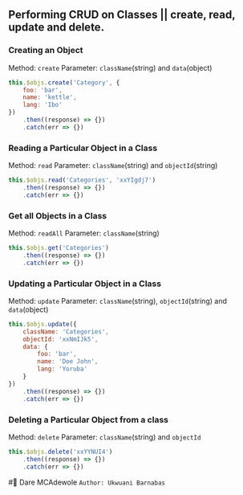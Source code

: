 ## Performing CRUD on Classes || create, read, update and delete.


### Creating an Object

Method: `create`
Parameter: `className`(string) and `data`(object)

```javascript
this.$objs.create('Category', {
    foo: 'bar',
    name: 'kettle',
    lang: 'Ibo'
})
    .then((response) => {})
    .catch(err => {})
```

### Reading a Particular Object in a Class

Method: `read`
Parameter: `className`(string) and `objectId`(string)

```javascript
this.$objs.read('Categories', 'xxYIgdj7')
    .then((response) => {})
    .catch(err => {})
```


### Get all Objects in a Class

Method: `readAll`
Parameter: `className`(string)

```javascript
this.$objs.get('Categories')
    .then((response) => {})
    .catch(err => {})
```


### Updating a Particular Object in a Class

Method: `update`
Parameter: `className`(string), `objectId`(string) and `data`(object)

```javascript
this.$objs.update({
    className: 'Categories',
    objectId: 'xxNmIJk5',
    data: {
        foo: 'bar',
        name: 'Doe John',
        lang: 'Yoruba'
    }
})
    .then((response) => {})
    .catch(err => {})
```

### Deleting a Particular Object from a class

Method: `delete`
Parameter: `className`(string) and `objectId`

```javascript
this.$objs.delete('xxYYNUI4')
    .then((response) => {})
    .catch(err => {})
```

#👏 Dare MCAdewole
`Author: Ukwuani Barnabas` 
